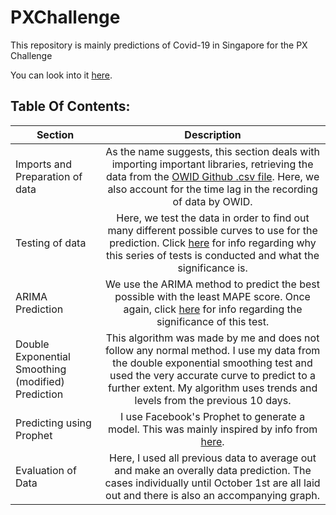 # PXChallenge
This repository is mainly predictions of Covid-19 in Singapore for the PX Challenge

You can look into it [here](...blob/master/PX.ipynb).

## Table Of Contents:
| Section| Description|
| ------------- |:-------------:|
|Imports and Preparation of data|As the name suggests, this section deals with importing important libraries, retrieving the data from the [OWID Github .csv file](https://raw.githubusercontent.com/owid/covid-19-data/master/public/data/owid-covid-data.csv). Here, we also account for the time lag in the recording of data by OWID.|
|Testing of data|Here, we test the data in order to find out many different possible curves to use for the prediction. Click [here](https://towardsdatascience.com/the-complete-guide-to-time-series-analysis-and-forecasting-70d476bfe775) for info regarding why this series of tests is conducted and what the significance is.|
|ARIMA Prediction|We use the ARIMA method to predict the best possible with the least MAPE score. Once again, click [here](https://towardsdatascience.com/the-complete-guide-to-time-series-analysis-and-forecasting-70d476bfe775) for info regarding the significance of this test.|
|Double Exponential Smoothing (modified) Prediction|This algorithm was made by me and does not follow any normal method. I use my data from the double exponential smoothing test and used the very accurate curve to predict to a further extent. My algorithm uses trends and levels from the previous 10 days.|
|Predicting using Prophet|I use Facebook's Prophet to generate a model. This was mainly inspired by info from [here](https://www.digitalocean.com/community/tutorials/a-guide-to-time-series-forecasting-with-prophet-in-python-3).|
|Evaluation of Data|Here, I used all previous data to average out and make an overally data prediction. The cases individually until October 1st are all laid out and there is also an accompanying graph.|
